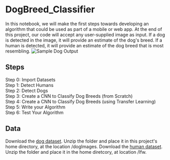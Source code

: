 # DogBreed_Classifier

In this notebook, we will make the first steps towards developing an algorithm that could be used as part of a mobile or web app. At the end of this project, our code will accept any user-supplied image as input. If a dog is detected in the image, it will provide an estimate of the dog's breed. If a human is detected, it will provide an estimate of the dog breed that is most resembling.
![Sample Dog Output](images/sample_dog_output.png)

## Steps

Step 0: Import Datasets<br>
Step 1: Detect Humans<br>
Step 2: Detect Dogs<br>
Step 3: Create a CNN to Classify Dog Breeds (from Scratch)<br>
Step 4: Create a CNN to Classify Dog Breeds (using Transfer Learning)<br>
Step 5: Write your Algorithm<br>
Step 6: Test Your Algorithm<br>

## Data

Download the [dog dataset](https://s3-us-west-1.amazonaws.com/udacity-aind/dog-project/dogImages.zip). Unzip the folder and place it in this project's home directory, at the location /dogImages.
Download the [human dataset](https://s3-us-west-1.amazonaws.com/udacity-aind/dog-project/lfw.zip). Unzip the folder and place it in the home diretcory, at location /lfw.
